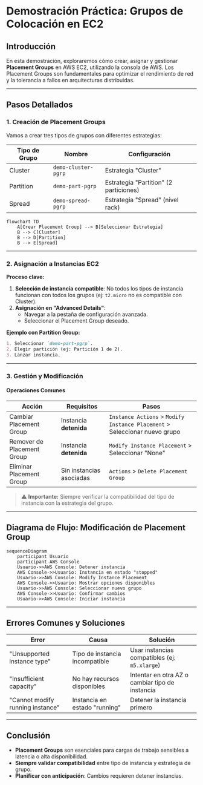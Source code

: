 # **Demostración Práctica: Grupos de Colocación en EC2**

## **Introducción**
En esta demostración, exploraremos cómo crear, asignar y gestionar **Placement Groups** en AWS EC2, utilizando la consola de AWS. Los Placement Groups son fundamentales para optimizar el rendimiento de red y la tolerancia a fallos en arquitecturas distribuidas.

---

## **Pasos Detallados**

### **1. Creación de Placement Groups**
Vamos a crear tres tipos de grupos con diferentes estrategias:

| **Tipo de Grupo** | **Nombre**          | **Configuración**                     |
|-------------------|---------------------|---------------------------------------|
| Cluster           | `demo-cluster-pgrp` | Estrategia "Cluster"                  |
| Partition         | `demo-part-pgrp`    | Estrategia "Partition" (2 particiones)|
| Spread            | `demo-spread-pgrp`  | Estrategia "Spread" (nivel rack)      |

```mermaid
flowchart TD
    A[Crear Placement Group] --> B[Seleccionar Estrategia]
    B --> C[Cluster]
    B --> D[Partition]
    B --> E[Spread]
```

---

### **2. Asignación a Instancias EC2**
**Proceso clave:**
1. **Selección de instancia compatible**: No todos los tipos de instancia funcionan con todos los grupos (ej: `t2.micro` no es compatible con Cluster).
2. **Asignación en "Advanced Details"**:
   - Navegar a la pestaña de configuración avanzada.
   - Seleccionar el Placement Group deseado.

**Ejemplo con Partition Group:**
```markdown
1. Seleccionar `demo-part-pgrp`.
2. Elegir partición (ej: Partición 1 de 2).
3. Lanzar instancia.
```

---

### **3. Gestión y Modificación**
#### **Operaciones Comunes**
| **Acción**                     | **Requisitos**               | **Pasos**                                                                 |
|--------------------------------|-----------------------------|---------------------------------------------------------------------------|
| Cambiar Placement Group       | Instancia **detenida**      | `Instance Actions` > `Modify Instance Placement` > Seleccionar nuevo grupo|
| Remover de Placement Group    | Instancia **detenida**      | `Modify Instance Placement` > Seleccionar "None"                          |
| Eliminar Placement Group      | Sin instancias asociadas    | `Actions` > `Delete Placement Group`                                      |

> ⚠️ **Importante:** Siempre verificar la compatibilidad del tipo de instancia con la estrategia del grupo.

---

## **Diagrama de Flujo: Modificación de Placement Group**
```mermaid
sequenceDiagram
    participant Usuario
    participant AWS Console
    Usuario->>AWS Console: Detener instancia
    AWS Console->>Usuario: Instancia en estado "stopped"
    Usuario->>AWS Console: Modify Instance Placement
    AWS Console->>Usuario: Mostrar opciones disponibles
    Usuario->>AWS Console: Seleccionar nuevo grupo
    AWS Console->>Usuario: Confirmar cambios
    Usuario->>AWS Console: Iniciar instancia
```

---

## **Errores Comunes y Soluciones**
| **Error**                          | **Causa**                          | **Solución**                            |
|------------------------------------|------------------------------------|-----------------------------------------|
| "Unsupported instance type"        | Tipo de instancia incompatible    | Usar instancias compatibles (ej: `m5.xlarge`) |
| "Insufficient capacity"            | No hay recursos disponibles       | Intentar en otra AZ o cambiar tipo de instancia |
| "Cannot modify running instance"   | Instancia en estado "running"     | Detener la instancia primero            |

---

## **Conclusión**
- **Placement Groups** son esenciales para cargas de trabajo sensibles a latencia o alta disponibilidad.
- **Siempre validar compatibilidad** entre tipo de instancia y estrategia de grupo.
- **Planificar con anticipación**: Cambios requieren detener instancias.
